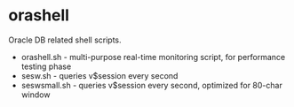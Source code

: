 orashell
========
Oracle DB related shell scripts.

* orashell.sh - multi-purpose real-time monitoring script, for performance testing phase
* sesw.sh - queries v$session every second
* seswsmall.sh - queries v$session every second, optimized for 80-char window
